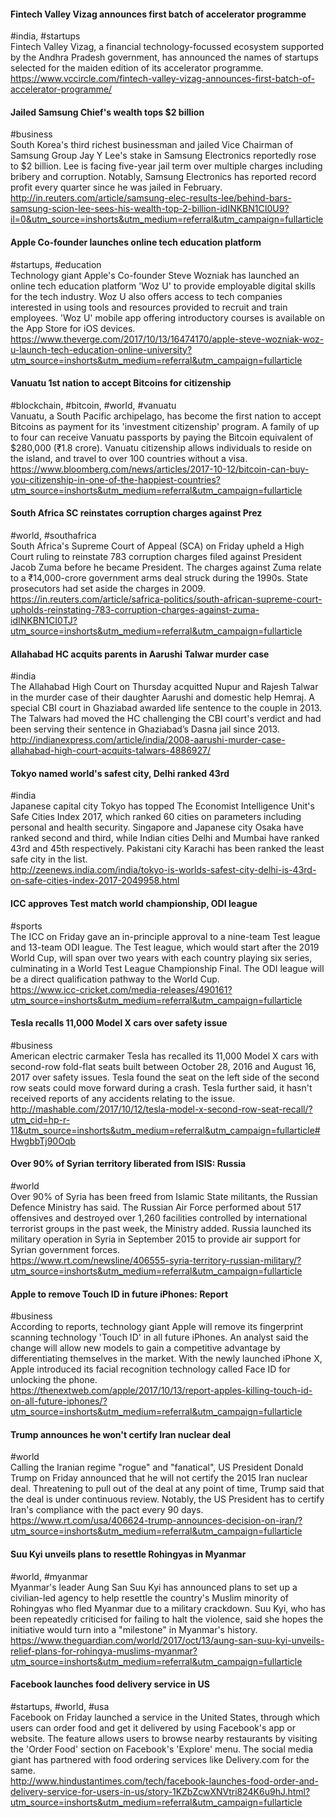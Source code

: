 
#### Fintech Valley Vizag announces first batch of accelerator programme
#india, #startups  
Fintech Valley Vizag, a financial technology-focussed ecosystem supported by the Andhra Pradesh government, has announced the names of startups selected for the maiden edition of its accelerator programme.  
https://www.vccircle.com/fintech-valley-vizag-announces-first-batch-of-accelerator-programme/

#### Jailed Samsung Chief's wealth tops $2 billion
#business  
South Korea's third richest businessman and jailed Vice Chairman of Samsung Group Jay Y Lee's stake in Samsung Electronics reportedly rose to $2 billion. Lee is facing five-year jail term over multiple charges including bribery and corruption. Notably, Samsung Electronics has reported record profit every quarter since he was jailed in February.  
http://in.reuters.com/article/samsung-elec-results-lee/behind-bars-samsung-scion-lee-sees-his-wealth-top-2-billion-idINKBN1CI0U9?il=0&utm_source=inshorts&utm_medium=referral&utm_campaign=fullarticle

#### Apple Co-founder launches online tech education platform
#startups, #education  
Technology giant Apple's Co-founder Steve Wozniak has launched an online tech education platform 'Woz U' to provide employable digital skills for the tech industry. Woz U also offers access to tech companies interested in using tools and resources provided to recruit and train employees. 'Woz U' mobile app offering introductory courses is available on the App Store for iOS devices.  
https://www.theverge.com/2017/10/13/16474170/apple-steve-wozniak-woz-u-launch-tech-education-online-university?utm_source=inshorts&utm_medium=referral&utm_campaign=fullarticle

#### Vanuatu 1st nation to accept Bitcoins for citizenship
#blockchain, #bitcoin, #world, #vanuatu  
Vanuatu, a South Pacific archipelago, has become the first nation to accept Bitcoins as payment for its 'investment citizenship' program. A family of up to four can receive Vanuatu passports by paying the Bitcoin equivalent of $280,000 (₹1.8 crore). Vanuatu citizenship allows individuals to reside on the island, and travel to over 100 countries without a visa.  
https://www.bloomberg.com/news/articles/2017-10-12/bitcoin-can-buy-you-citizenship-in-one-of-the-happiest-countries?utm_source=inshorts&utm_medium=referral&utm_campaign=fullarticle

#### South Africa SC reinstates corruption charges against Prez
#world, #southafrica  
South Africa's Supreme Court of Appeal (SCA) on Friday upheld a High Court ruling to reinstate 783 corruption charges filed against President Jacob Zuma before he became President. The charges against Zuma relate to a ₹14,000-crore government arms deal struck during the 1990s. State prosecutors had set aside the charges in 2009.  
https://in.reuters.com/article/safrica-politics/south-african-supreme-court-upholds-reinstating-783-corruption-charges-against-zuma-idINKBN1CI0TJ?utm_source=inshorts&utm_medium=referral&utm_campaign=fullarticle

#### Allahabad HC acquits parents in Aarushi Talwar murder case
#india  
The Allahabad High Court on Thursday acquitted Nupur and Rajesh Talwar in the murder case of their daughter Aarushi and domestic help Hemraj. A special CBI court in Ghaziabad awarded life sentence to the couple in 2013. The Talwars had moved the HC challenging the CBI court's verdict and had been serving their sentence in Ghaziabad’s Dasna jail since 2013.  
http://indianexpress.com/article/india/2008-aarushi-murder-case-allahabad-high-court-acquits-talwars-4886927/

#### Tokyo named world's safest city, Delhi ranked 43rd
#india  
Japanese capital city Tokyo has topped The Economist Intelligence Unit's Safe Cities Index 2017, which ranked 60 cities on parameters including personal and health security. Singapore and Japanese city Osaka have ranked second and third, while Indian cities Delhi and Mumbai have ranked 43rd and 45th respectively. Pakistani city Karachi has been ranked the least safe city in the list.  
http://zeenews.india.com/india/tokyo-is-worlds-safest-city-delhi-is-43rd-on-safe-cities-index-2017-2049958.html

#### ICC approves Test match world championship, ODI league
#sports  
The ICC on Friday gave an in-principle approval to a nine-team Test league and 13-team ODI league. The Test league, which would start after the 2019 World Cup, will span over two years with each country playing six series, culminating in a World Test League Championship Final. The ODI league will be a direct qualification pathway to the World Cup.  
https://www.icc-cricket.com/media-releases/490161?utm_source=inshorts&utm_medium=referral&utm_campaign=fullarticle

#### Tesla recalls 11,000 Model X cars over safety issue
#business  
American electric carmaker Tesla has recalled its 11,000 Model X cars with second-row fold-flat seats built between October 28, 2016 and August 16, 2017 over safety issues. Tesla found the seat on the left side of the second row seats could move forward during a crash. Tesla further said, it hasn't received reports of any accidents relating to the issue.  
http://mashable.com/2017/10/12/tesla-model-x-second-row-seat-recall/?utm_cid=hp-r-11&utm_source=inshorts&utm_medium=referral&utm_campaign=fullarticle#HwgbbTj90Oqb

#### Over 90% of Syrian territory liberated from ISIS: Russia
#world  
Over 90% of Syria has been freed from Islamic State militants, the Russian Defence Ministry has said. The Russian Air Force performed about 517 offensives and destroyed over 1,260 facilities controlled by international terrorist groups in the past week, the Ministry added. Russia launched its military operation in Syria in September 2015 to provide air support for Syrian government forces.  
https://www.rt.com/newsline/406555-syria-territory-russian-military/?utm_source=inshorts&utm_medium=referral&utm_campaign=fullarticle

#### Apple to remove Touch ID in future iPhones: Report
#business  
According to reports, technology giant Apple will remove its fingerprint scanning technology 'Touch ID' in all future iPhones. An analyst said the change will allow new models to gain a competitive advantage by differentiating themselves in the market. With the newly launched iPhone X, Apple introduced its facial recognition technology called Face ID for unlocking the phone.  
https://thenextweb.com/apple/2017/10/13/report-apples-killing-touch-id-on-all-future-iphones/?utm_source=inshorts&utm_medium=referral&utm_campaign=fullarticle

#### Trump announces he won't certify Iran nuclear deal
#world  
Calling the Iranian regime "rogue" and "fanatical", US President Donald Trump on Friday announced that he will not certify the 2015 Iran nuclear deal. Threatening to pull out of the deal at any point of time, Trump said that the deal is under continuous review. Notably, the US President has to certify Iran's compliance with the pact every 90 days.  
https://www.rt.com/usa/406624-trump-announces-decision-on-iran/?utm_source=inshorts&utm_medium=referral&utm_campaign=fullarticle

#### Suu Kyi unveils plans to resettle Rohingyas in Myanmar
#world, #myanmar  
Myanmar's leader Aung San Suu Kyi has announced plans to set up a civilian-led agency to help resettle the country's Muslim minority of Rohingyas who fled Myanmar due to a military crackdown. Suu Kyi, who has been repeatedly criticised for failing to halt the violence, said she hopes the initiative would turn into a "milestone" in Myanmar's history.  
https://www.theguardian.com/world/2017/oct/13/aung-san-suu-kyi-unveils-relief-plans-for-rohingya-muslims-myanmar?utm_source=inshorts&utm_medium=referral&utm_campaign=fullarticle

#### Facebook launches food delivery service in US
#startups, #world, #usa  
Facebook on Friday launched a service in the United States, through which users can order food and get it delivered by using Facebook's app or website. The feature allows users to browse nearby restaurants by visiting the 'Order Food' section on Facebook's 'Explore' menu. The social media giant has partnered with food ordering services like Delivery.com for the same.  
http://www.hindustantimes.com/tech/facebook-launches-food-order-and-delivery-service-for-users-in-us/story-1KZbZcwXNVtri824K6u9hJ.html?utm_source=inshorts&utm_medium=referral&utm_campaign=fullarticle
